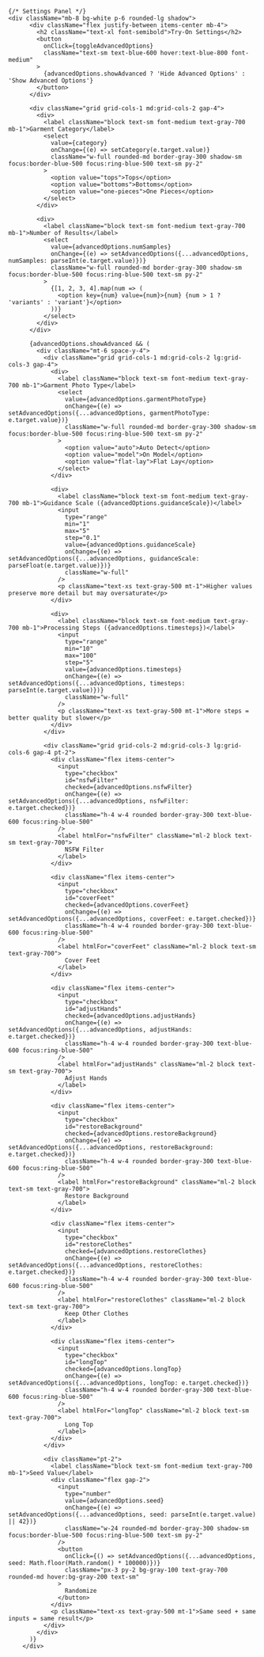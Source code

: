     {/* Settings Panel */}
    <div className="mb-8 bg-white p-6 rounded-lg shadow">
          <div className="flex justify-between items-center mb-4">
            <h2 className="text-xl font-semibold">Try-On Settings</h2>
            <button
              onClick={toggleAdvancedOptions}
              className="text-sm text-blue-600 hover:text-blue-800 font-medium"
            >
              {advancedOptions.showAdvanced ? 'Hide Advanced Options' : 'Show Advanced Options'}
            </button>
          </div>
          
          <div className="grid grid-cols-1 md:grid-cols-2 gap-4">
            <div>
              <label className="block text-sm font-medium text-gray-700 mb-1">Garment Category</label>
              <select
                value={category}
                onChange={(e) => setCategory(e.target.value)}
                className="w-full rounded-md border-gray-300 shadow-sm focus:border-blue-500 focus:ring-blue-500 text-sm py-2"
              >
                <option value="tops">Tops</option>
                <option value="bottoms">Bottoms</option>
                <option value="one-pieces">One Pieces</option>
              </select>
            </div>
            
            <div>
              <label className="block text-sm font-medium text-gray-700 mb-1">Number of Results</label>
              <select
                value={advancedOptions.numSamples}
                onChange={(e) => setAdvancedOptions({...advancedOptions, numSamples: parseInt(e.target.value)})}
                className="w-full rounded-md border-gray-300 shadow-sm focus:border-blue-500 focus:ring-blue-500 text-sm py-2"
              >
                {[1, 2, 3, 4].map(num => (
                  <option key={num} value={num}>{num} {num > 1 ? 'variants' : 'variant'}</option>
                ))}
              </select>
            </div>
          </div>

          {advancedOptions.showAdvanced && (
            <div className="mt-6 space-y-4">
              <div className="grid grid-cols-1 md:grid-cols-2 lg:grid-cols-3 gap-4">
                <div>
                  <label className="block text-sm font-medium text-gray-700 mb-1">Garment Photo Type</label>
                  <select
                    value={advancedOptions.garmentPhotoType}
                    onChange={(e) => setAdvancedOptions({...advancedOptions, garmentPhotoType: e.target.value})}
                    className="w-full rounded-md border-gray-300 shadow-sm focus:border-blue-500 focus:ring-blue-500 text-sm py-2"
                  >
                    <option value="auto">Auto Detect</option>
                    <option value="model">On Model</option>
                    <option value="flat-lay">Flat Lay</option>
                  </select>
                </div>

                <div>
                  <label className="block text-sm font-medium text-gray-700 mb-1">Guidance Scale ({advancedOptions.guidanceScale})</label>
                  <input
                    type="range"
                    min="1"
                    max="5"
                    step="0.1"
                    value={advancedOptions.guidanceScale}
                    onChange={(e) => setAdvancedOptions({...advancedOptions, guidanceScale: parseFloat(e.target.value)})}
                    className="w-full"
                  />
                  <p className="text-xs text-gray-500 mt-1">Higher values preserve more detail but may oversaturate</p>
                </div>

                <div>
                  <label className="block text-sm font-medium text-gray-700 mb-1">Processing Steps ({advancedOptions.timesteps})</label>
                  <input
                    type="range"
                    min="10"
                    max="100"
                    step="5"
                    value={advancedOptions.timesteps}
                    onChange={(e) => setAdvancedOptions({...advancedOptions, timesteps: parseInt(e.target.value)})}
                    className="w-full"
                  />
                  <p className="text-xs text-gray-500 mt-1">More steps = better quality but slower</p>
                </div>
              </div>

              <div className="grid grid-cols-2 md:grid-cols-3 lg:grid-cols-6 gap-4 pt-2">
                <div className="flex items-center">
                  <input
                    type="checkbox"
                    id="nsfwFilter"
                    checked={advancedOptions.nsfwFilter}
                    onChange={(e) => setAdvancedOptions({...advancedOptions, nsfwFilter: e.target.checked})}
                    className="h-4 w-4 rounded border-gray-300 text-blue-600 focus:ring-blue-500"
                  />
                  <label htmlFor="nsfwFilter" className="ml-2 block text-sm text-gray-700">
                    NSFW Filter
                  </label>
                </div>

                <div className="flex items-center">
                  <input
                    type="checkbox"
                    id="coverFeet"
                    checked={advancedOptions.coverFeet}
                    onChange={(e) => setAdvancedOptions({...advancedOptions, coverFeet: e.target.checked})}
                    className="h-4 w-4 rounded border-gray-300 text-blue-600 focus:ring-blue-500"
                  />
                  <label htmlFor="coverFeet" className="ml-2 block text-sm text-gray-700">
                    Cover Feet
                  </label>
                </div>

                <div className="flex items-center">
                  <input
                    type="checkbox"
                    id="adjustHands"
                    checked={advancedOptions.adjustHands}
                    onChange={(e) => setAdvancedOptions({...advancedOptions, adjustHands: e.target.checked})}
                    className="h-4 w-4 rounded border-gray-300 text-blue-600 focus:ring-blue-500"
                  />
                  <label htmlFor="adjustHands" className="ml-2 block text-sm text-gray-700">
                    Adjust Hands
                  </label>
                </div>

                <div className="flex items-center">
                  <input
                    type="checkbox"
                    id="restoreBackground"
                    checked={advancedOptions.restoreBackground}
                    onChange={(e) => setAdvancedOptions({...advancedOptions, restoreBackground: e.target.checked})}
                    className="h-4 w-4 rounded border-gray-300 text-blue-600 focus:ring-blue-500"
                  />
                  <label htmlFor="restoreBackground" className="ml-2 block text-sm text-gray-700">
                    Restore Background
                  </label>
                </div>

                <div className="flex items-center">
                  <input
                    type="checkbox"
                    id="restoreClothes"
                    checked={advancedOptions.restoreClothes}
                    onChange={(e) => setAdvancedOptions({...advancedOptions, restoreClothes: e.target.checked})}
                    className="h-4 w-4 rounded border-gray-300 text-blue-600 focus:ring-blue-500"
                  />
                  <label htmlFor="restoreClothes" className="ml-2 block text-sm text-gray-700">
                    Keep Other Clothes
                  </label>
                </div>

                <div className="flex items-center">
                  <input
                    type="checkbox"
                    id="longTop"
                    checked={advancedOptions.longTop}
                    onChange={(e) => setAdvancedOptions({...advancedOptions, longTop: e.target.checked})}
                    className="h-4 w-4 rounded border-gray-300 text-blue-600 focus:ring-blue-500"
                  />
                  <label htmlFor="longTop" className="ml-2 block text-sm text-gray-700">
                    Long Top
                  </label>
                </div>
              </div>

              <div className="pt-2">
                <label className="block text-sm font-medium text-gray-700 mb-1">Seed Value</label>
                <div className="flex gap-2">
                  <input
                    type="number"
                    value={advancedOptions.seed}
                    onChange={(e) => setAdvancedOptions({...advancedOptions, seed: parseInt(e.target.value) || 42})}
                    className="w-24 rounded-md border-gray-300 shadow-sm focus:border-blue-500 focus:ring-blue-500 text-sm py-2"
                  />
                  <button
                    onClick={() => setAdvancedOptions({...advancedOptions, seed: Math.floor(Math.random() * 100000)})}
                    className="px-3 py-2 bg-gray-100 text-gray-700 rounded-md hover:bg-gray-200 text-sm"
                  >
                    Randomize
                  </button>
                </div>
                <p className="text-xs text-gray-500 mt-1">Same seed + same inputs = same result</p>
              </div>
            </div>
          )}
        </div>